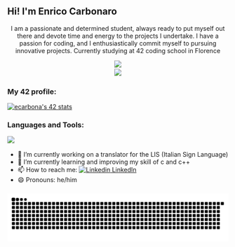 ## Hi! I'm Enrico Carbonaro
<p align="center">I am a passionate and determined student, always ready to put myself out there and devote time and energy to the projects I undertake. I have a passion for coding, and I enthusiastically commit myself to pursuing innovative projects. Currently studying at 42 coding school in Florence</p>

<div align="center">
<a href="https://github.com/SimplyPowfu?tab=repositories">
  <img src="https://github-readme-stats.vercel.app/api/top-langs/?username=SimplyPowfu&hide=swift,roff,perl&layout=compact&theme=github_dark&icon_color=4CAF50&title_color=4CAF50&ring_color=4CAF50" height="180" />
</a>
</div>

<div align="center">
<a href="https://github.com/SimplyPowfu">
  <img src="https://github-readme-stats.vercel.app/api?username=SimplyPowfu&show_icons=true&theme=github_dark&hide_title=true&icon_color=4CAF50&title_color=4CAF50&ring_color=4CAF50" height="150" />
</a>
</div>

### My 42 profile:
<a href="https://github.com/oakoudad/badge42">
  <img src="https://badge.mediaplus.ma/greenbinary/ecarbona?1337Badge=off&UM6P=off" alt="ecarbona's 42 stats" />
</a>

### Languages and Tools:
<p align="left">
  <img src="https://skillicons.dev/icons?i=linux,c,cpp,cs,unity,vscode,python,git,html,css,ts" />
</p>

- 🔭 I’m currently working on a translator for the LIS (Italian Sign Language)
- 🌱 I’m currently learning and improving my skill of c and c++
- 📫 How to reach me: [![Linkedin](https://i.sstatic.net/gVE0j.png) LinkedIn](https://www.linkedin.com/in/enrico-carbonaro-875239338)
- 😄 Pronouns: he/him

###
<img src="https://github.com/SimplyPowfu/SimplyPowfu/blob/output/github-snake-dark.svg" alt="github-snake" />
